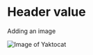 # Header value

Adding an image

![Image of Yaktocat](https://octodex.github.com/images/yaktocat.png)